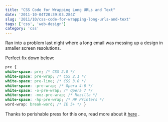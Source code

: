 ```yaml
---
title: "CSS Code for Wrapping Long URLs and Text"
date: '2011-10-04T20:39:03.284Z'
slug: '2011/10/css-code-for-wrapping-long-urls-and-text'
tags: ['css', 'web-design']
category: 'css'
---
```


Ran into a problem last night where a long email was messing up a design in smaller screen resolutions.

Perfect fix down below:
```css
pre {
white-space: pre; /* CSS 2.0 */
white-space: pre-wrap; /* CSS 2.1 */
white-space: pre-line; /* CSS 3.0 */
white-space: -pre-wrap; /* Opera 4-6 */
white-space: -o-pre-wrap; /* Opera 7 */
white-space: -moz-pre-wrap; /* Mozilla */
white-space: -hp-pre-wrap; /* HP Printers */
word-wrap: break-word; /* IE 5+ */ }
```
Thanks to perishable press for this one, read more about it [here](http://perishablepress.com/press/2010/06/01/wrapping-content/) .